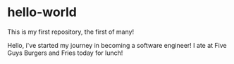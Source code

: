 # hello-world
This is my first repository, the first of many!

Hello, i've started my journey in becoming a software engineer!
I ate at Five Guys Burgers and Fries today for lunch!
